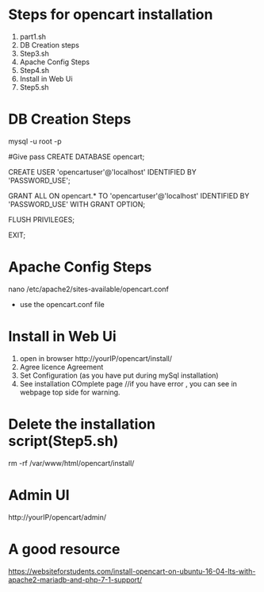 # Steps for opencart installation 
1. part1.sh
2. DB Creation steps
3. Step3.sh 
4. Apache Config Steps 
5. Step4.sh
6. Install in Web Ui
7. Step5.sh

# DB Creation Steps
 mysql -u root -p
 
 #Give pass 
 CREATE DATABASE opencart;
 
 CREATE USER 'opencartuser'@'localhost' IDENTIFIED BY 'PASSWORD_USE';
 
 GRANT ALL ON opencart.* TO 'opencartuser'@'localhost' IDENTIFIED BY 'PASSWORD_USE' WITH GRANT OPTION;
 
 FLUSH PRIVILEGES;
 
 EXIT;
 
 # Apache Config Steps 
 nano /etc/apache2/sites-available/opencart.conf
- use the opencart.conf file

# Install in Web Ui
1. open in browser http://yourIP/opencart/install/
2. Agree licence Agreement
3. Set Configuration (as you have put during mySql installation)
4. See installation COmplete page 
//if you have error , you can see in webpage top side for warning. 

# Delete the installation script(Step5.sh)
rm -rf /var/www/html/opencart/install/

# Admin UI 
http://yourIP/opencart/admin/

# A good resource 
https://websiteforstudents.com/install-opencart-on-ubuntu-16-04-lts-with-apache2-mariadb-and-php-7-1-support/
